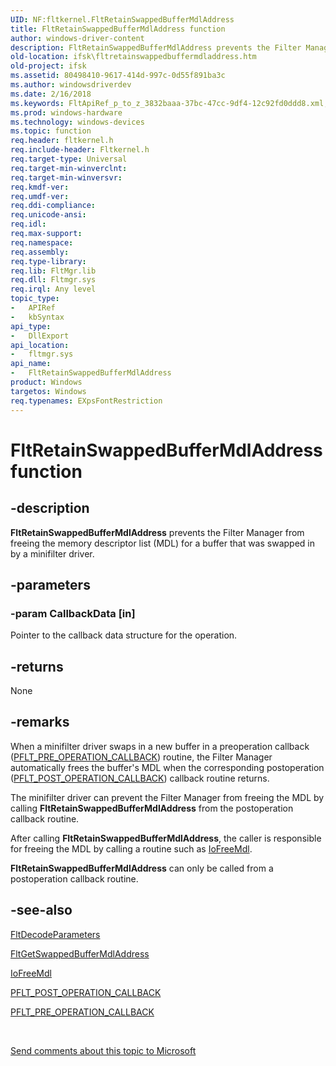 ```yaml
---
UID: NF:fltkernel.FltRetainSwappedBufferMdlAddress
title: FltRetainSwappedBufferMdlAddress function
author: windows-driver-content
description: FltRetainSwappedBufferMdlAddress prevents the Filter Manager from freeing the memory descriptor list (MDL) for a buffer that was swapped in by a minifilter driver.
old-location: ifsk\fltretainswappedbuffermdladdress.htm
old-project: ifsk
ms.assetid: 80498410-9617-414d-997c-0d55f891ba3c
ms.author: windowsdriverdev
ms.date: 2/16/2018
ms.keywords: FltApiRef_p_to_z_3832baaa-37bc-47cc-9df4-12c92fd0ddd8.xml, FltRetainSwappedBufferMdlAddress, FltRetainSwappedBufferMdlAddress function [Installable File System Drivers], fltkernel/FltRetainSwappedBufferMdlAddress, ifsk.fltretainswappedbuffermdladdress
ms.prod: windows-hardware
ms.technology: windows-devices
ms.topic: function
req.header: fltkernel.h
req.include-header: Fltkernel.h
req.target-type: Universal
req.target-min-winverclnt: 
req.target-min-winversvr: 
req.kmdf-ver: 
req.umdf-ver: 
req.ddi-compliance: 
req.unicode-ansi: 
req.idl: 
req.max-support: 
req.namespace: 
req.assembly: 
req.type-library: 
req.lib: FltMgr.lib
req.dll: Fltmgr.sys
req.irql: Any level
topic_type:
-	APIRef
-	kbSyntax
api_type:
-	DllExport
api_location:
-	fltmgr.sys
api_name:
-	FltRetainSwappedBufferMdlAddress
product: Windows
targetos: Windows
req.typenames: EXpsFontRestriction
---
```


# FltRetainSwappedBufferMdlAddress function


## -description


<b>FltRetainSwappedBufferMdlAddress</b> prevents the Filter Manager from freeing the memory descriptor list (MDL) for a buffer that was swapped in by a minifilter driver. 


## -parameters




### -param CallbackData [in]

Pointer to the callback data structure for the operation. 


## -returns



None 




## -remarks



When a minifilter driver swaps in a new buffer in a preoperation callback (<a href="https://msdn.microsoft.com/library/windows/hardware/ff551109">PFLT_PRE_OPERATION_CALLBACK</a>) routine, the Filter Manager automatically frees the buffer's MDL when the corresponding postoperation (<a href="https://msdn.microsoft.com/library/windows/hardware/ff551107">PFLT_POST_OPERATION_CALLBACK</a>) callback routine returns. 

The minifilter driver can prevent the Filter Manager from freeing the MDL by calling <b>FltRetainSwappedBufferMdlAddress</b> from the postoperation callback routine. 

After calling <b>FltRetainSwappedBufferMdlAddress</b>, the caller is responsible for freeing the MDL by calling a routine such as <a href="https://msdn.microsoft.com/library/windows/hardware/ff549126">IoFreeMdl</a>. 

<b>FltRetainSwappedBufferMdlAddress</b> can only be called from a postoperation callback routine. 




## -see-also




<a href="https://msdn.microsoft.com/library/windows/hardware/ff541956">FltDecodeParameters</a>



<a href="https://msdn.microsoft.com/library/windows/hardware/ff543161">FltGetSwappedBufferMdlAddress</a>



<a href="https://msdn.microsoft.com/library/windows/hardware/ff549126">IoFreeMdl</a>



<a href="https://msdn.microsoft.com/library/windows/hardware/ff551107">PFLT_POST_OPERATION_CALLBACK</a>



<a href="https://msdn.microsoft.com/library/windows/hardware/ff551109">PFLT_PRE_OPERATION_CALLBACK</a>
 

 

<a href="mailto:wsddocfb@microsoft.com?subject=Documentation%20feedback [ifsk\ifsk]:%20FltRetainSwappedBufferMdlAddress function%20 RELEASE:%20(2/16/2018)&amp;body=%0A%0APRIVACY STATEMENT%0A%0AWe use your feedback to improve the documentation. We don't use your email address for any other purpose, and we'll remove your email address from our system after the issue that you're reporting is fixed. While we're working to fix this issue, we might send you an email message to ask for more info. Later, we might also send you an email message to let you know that we've addressed your feedback.%0A%0AFor more info about Microsoft's privacy policy, see http://privacy.microsoft.com/en-us/default.aspx." title="Send comments about this topic to Microsoft">Send comments about this topic to Microsoft</a>

